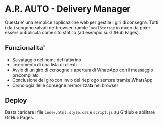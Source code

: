 # A.R. AUTO - Delivery Manager

Questa e' una semplice applicazione web per gestire i giri di consegna. Tutti i dati vengono salvati nel browser tramite `localStorage` in modo da poter essere pubblicata come sito statico (ad esempio su GitHub Pages).

## Funzionalita'
- Salvataggio del nome del fattorino
- Inserimento di una lista di clienti
- Avvio di un giro di consegne e apertura di WhatsApp con il messaggio precompilato
- Conclusione del giro con invio del riepilogo sempre tramite WhatsApp
- Cronologia delle consegne memorizzata nel browser

## Deploy
Basta caricare i file `index.html`, `style.css` e `script.js` su GitHub e abilitare GitHub Pages.
